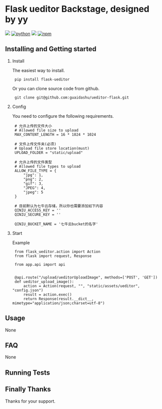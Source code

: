 # **Flask ueditor Backstage, designed by yy**

[![](https://img.shields.io/github/release/guaidashu/ueditor-flask.svg)](https://github.com/guaidashu/ueditor-flask/releases)
[![python](https://img.shields.io/badge/python-3.5-blue)](https://github.com/python)
[![](https://img.shields.io/badge/pypi-v1.0.0-blue)]()
[![npm](https://img.shields.io/npm/l/express.svg)]()

## Installing and Getting started

1. Install

    The easiest way to install.
    
        pip install flask-ueditor
  
    Or you can clone source code from github.
  
        git clone git@github.com:guaidashu/ueditor-flask.git

2. Config

    You need to configure the following requirements.
    
        # 允许上传的文件大小
        # Allowed file size to upload
        MAX_CONTENT_LENGTH = 16 * 1024 * 1024

        # 文件上传文件夹(必须)
        # Upload file store location(must)
        UPLOAD_FOLDER = "static/upload"

        # 允许上传的文件类型
        # Allowed file types to upload
        ALLOW_FILE_TYPE = {
            "jpg": 1,
            "png": 2,
            "gif": 3,
            "JPEG": 4,
            "jpeg": 5
        }
        
        # 目前默认为七牛云存储，所以你也需要添加如下内容
        QINIU_ACCESS_KEY = ''
        QINIU_SECURE_KEY = ''

        QINIU_BUCKET_NAME = '七牛云bucket的名字'


3. Start

    Example

  	    from flask_ueditor.action import Action
	    from flask import request, Response

	    from app.api import api


	    @api.route("/upload/ueditorUploadImage", methods=['POST', 'GET'])
	    def ueditor_upload_image():
	        action = Action(request, "", "static/assets/ueditor", "config.json")
	        result = action.exec()
	        return Response(result.__dict__, mimetype="application/json;charset=utf-8")


## Usage

None

## FAQ

None

## Running Tests

## Finally Thanks 

Thanks for your support.